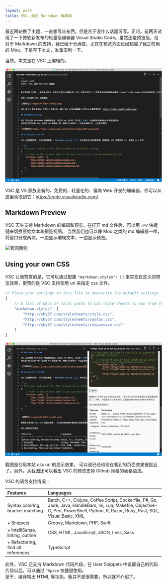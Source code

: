 ```yaml
---
layout: post
title: VSC，我的 Markdown 编辑器
---
```


最近网站换了主题，一直想写点东西，但是苦于没什么话题可写。正巧，前两天试用了一下微软新发布的轻量级编辑器 Visual Studio Code。虽然还是预览版，但对于 Markdown 的支持，我已经十分满意，尤其在预览方面已经超越了我之前用的 Mou。于是写下本文，准备安利一下。

当然，本文是在 VSC 上编辑的。

![截图1](/images/20150814/snap01.png)

VSC 是 VS 家族全新的、免费的、轻量化的、偏向 Web 开发的编辑器。你可以从这里获取到它：https://code.visualstudio.com/

## Markdown Preview

VSC 天生支持 Markdown 的编辑和预览，在打开 md 文件后，可以用 `⇧⌘V` 快捷键来切换原始文本和预览视图。
当然我们也可以像 Mou 之类的 md 编辑器一样，将窗口分成两块，一边显示编辑文本，一边显示预览。

![官网图例](https://code.visualstudio.com/Content/images/MDPreview.png)

## Using your own CSS

VSC 让我赞赏的是，它可以通过配置 `"markdown.styles": []` 来实现自定义的预览效果，更赞的是 VSC 支持使用 url 来指定 css 文件。

```js
// Place your settings in this file to overwrite the default settings
{
	// A list of URLs or local paths to CSS style sheets to use from the markdown preview.
	"markdown.styles": [
		"http://shy07.com/stylesheets/style.css",
		"http://shy07.com/stylesheets/syntax.css",
		"http://shy07.com/stylesheets/responsive.css"
	]
}
```

![截图2](/images/20150814/snap02.png)

截图是引用本站 css url 的显示效果， 可以说已经和现在看到的页面效果很接近了。另外，从截图还可以看出 VSC 的预览支持 Github 风格的表格语法。  

VSC 的语言支持情况：

|Features                          |Languages                              |
|:---------------------------------|:--------------------------------------|
|Syntax coloring, bracket matching |Batch, C++, Clojure, Coffee Script, Dockerfile, F#, Go, Jade, Java, HandleBars, Ini, Lua, Makefile, Objective-C, Perl, PowerShell, Python, R, Razor, Ruby, Rust, SQL, Visual Basic, XML
|+ Snippets                        |Groovy, Markdown, PHP, Swift           |
|+ IntelliSense, linting, outline  |CSS, HTML, JavaScript, JSON, Less, Sass|
|+ Refactoring, find all references|TypeScript                             |

此外，VSC 还支持 Markdown 代码片段，在 User Snippets 中设置自己的代码片段以后，可以通过 `⌃Space` 快捷键使用。  
至于，编译输出 HTML 等功能，我并不是很需要，所以就不介绍了。
